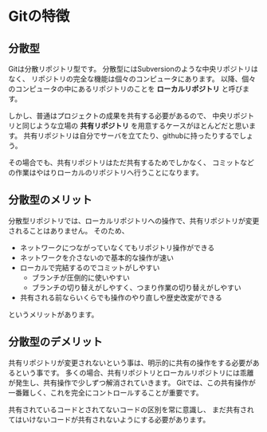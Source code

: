 # Gitの特徴

## 分散型

Gitは分散リポジトリ型です。
分散型にはSubversionのような中央リポジトリはなく、
リポジトリの完全な機能は個々のコンピュータにあります。
以降、個々のコンピュータの中にあるリポジトリのことを **ローカルリポジトリ** と呼びます。

しかし、普通はプロジェクトの成果を共有する必要があるので、
中央リポジトリと同じような立場の **共有リポジトリ** を用意するケースがほとんどだと思います。
共有リポジトリは自分でサーバを立てたり、githubに持ったりするでしょう。

その場合でも、共有リポジトリはただ共有するためでしかなく、
コミットなどの作業はやはりローカルのリポジトリへ行うことになります。

## 分散型のメリット

分散型リポジトリでは、ローカルリポジトリへの操作で、共有リポジトリが変更されることはありません。
そのため、

- ネットワークにつながっていなくてもリポジトリ操作ができる
- ネットワークを介さないので基本的な操作が速い
- ローカルで完結するのでコミットがしやすい
  - ブランチが圧倒的に使いやすい
  - ブランチの切り替えがしやすく、つまり作業の切り替えがしやすい
- 共有される前ならいくらでも操作のやり直しや歴史改変ができる

というメリットがあります。

## 分散型のデメリット

共有リポジトリが変更されないという事は、明示的に共有の操作をする必要があるという事です。
多くの場合、共有リポジトリとローカルリポジトリには乖離が発生し、共有操作で少しずつ解消されていきます。
Gitでは、この共有操作が一番難しく、これを完全にコントロールすることが重要です。

共有されているコードとされてないコードの区別を常に意識し、
まだ共有されてはいけないコードが共有されないようにする必要があります。

